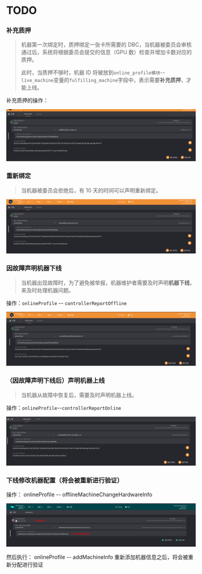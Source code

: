 # TODO

### 补充质押

> 机器第一次绑定时，质押绑定一张卡所需要的 DBC，当机器被委员会审核通过后，系统将根据委员会提交的信息（GPU 数）检查并增加卡数对应的质押。
>
> 此时，当质押不够时，机器 ID 将被放到`online_profile模块`--`live_machine`变量的`fulfilling_machine`字段中，表示需要**补充质押**，才能上线。

补充质押的操作：

![image-20210628174246842](maintain_machine.assets/image-20210628174246842.png)

### 重新绑定

> 当机器被委员会拒绝后，有 10 天的时间可以声明重新绑定。

![image-20210628173325854](maintain_machine.assets/image-20210628173325854.png)

### 因故障声明机器下线

> 当机器出现故障时，为了避免被举报，机器维护者需要及时声明**机器下线**，来及时处理机器问题。

操作：`onlineProfile` -- `controllerReportOffline`

![image-20210628174652781](maintain_machine.assets/image-20210628174652781.png)

### （因故障声明下线后）声明机器上线

> 当机器从故障中恢复后，需要及时声明机器上线。

操作：`onlineProfile`--`controllerReportOnline`

![image-20210628174734910](maintain_machine.assets/image-20210628174734910.png)

### 下线修改机器配置（将会被重新进行验证）

操作： onlineProfile -- offlineMachineChangeHardwareInfo

![image](maintain_machine.assets/2021-12-15_14-12.png)

然后执行： onlineProfile -- addMachineInfo 重新添加机器信息之后，将会被重新分配进行验证
